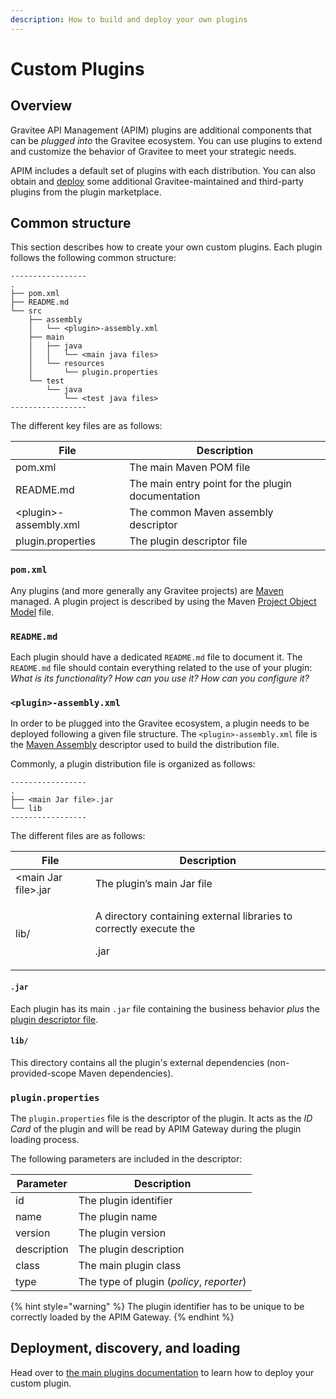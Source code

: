 ```yaml
---
description: How to build and deploy your own plugins
---
```


# Custom Plugins

## Overview

Gravitee API Management (APIM) plugins are additional components that can be _plugged into_ the Gravitee ecosystem. You can use plugins to extend and customize the behavior of Gravitee to meet your strategic needs.

APIM includes a default set of plugins with each distribution. You can also obtain and [deploy](dev-guide-plugins.md#deployment) some additional Gravitee-maintained and third-party plugins from the plugin marketplace.

## Common structure

This section describes how to create your own custom plugins. Each plugin follows the following common structure:

```
-----------------
.
├── pom.xml
├── README.md
└── src
    ├── assembly
    │   └── <plugin>-assembly.xml
    ├── main
    │   ├── java
    │   │   └── <main java files>
    │   └── resources
    │       └── plugin.properties
    └── test
        └── java
            └── <test java files>
-----------------
```

The different key files are as follows:

| File                   | Description                                       |
| ---------------------- | ------------------------------------------------- |
| pom.xml                | The main Maven POM file                           |
| README.md              | The main entry point for the plugin documentation |
| \<plugin>-assembly.xml | The common Maven assembly descriptor              |
| plugin.properties      | The plugin descriptor file                        |

### `pom.xml`

Any plugins (and more generally any Gravitee projects) are [Maven](https://maven.apache.org/) managed. A plugin project is described by using the Maven [Project Object Model](https://maven.apache.org/pom.html) file.

### `README.md`

Each plugin should have a dedicated `README.md` file to document it. The `README.md` file should contain everything related to the use of your plugin: _What is its functionality? How can you use it? How can you configure it?_

### `<plugin>-assembly.xml`

In order to be plugged into the Gravitee ecosystem, a plugin needs to be deployed following a given file structure. The `<plugin>-assembly.xml` file is the [Maven Assembly](http://maven.apache.org/plugins/maven-assembly-plugin/) descriptor used to build the distribution file.

Commonly, a plugin distribution file is organized as follows:

```
-----------------
.
├── <main Jar file>.jar
└── lib
-----------------
```

The different files are as follows:

| File                 | Description                                                                          |
| -------------------- | ------------------------------------------------------------------------------------ |
| \<main Jar file>.jar | The plugin’s main Jar file                                                           |
| lib/                 | <p>A directory containing external libraries to correctly execute the</p><p>.jar</p> |

#### **`.jar`**

Each plugin has its main `.jar` file containing the business behavior _plus_ the[ plugin descriptor file](dev-guide-plugins.md#plugin.properties).

#### **`lib/`**

This directory contains all the plugin's external dependencies (non-provided-scope Maven dependencies).

### `plugin.properties`

The `plugin.properties` file is the descriptor of the plugin. It acts as the _ID Card_ of the plugin and will be read by APIM Gateway during the plugin loading process.

The following parameters are included in the descriptor:

| Parameter   | Description                               |
| ----------- | ----------------------------------------- |
| id          | The plugin identifier                     |
| name        | The plugin name                           |
| version     | The plugin version                        |
| description | The plugin description                    |
| class       | The main plugin class                     |
| type        | The type of plugin (_policy_, _reporter_) |

{% hint style="warning" %}
The plugin identifier has to be unique to be correctly loaded by the APIM Gateway.
{% endhint %}

## Deployment, discovery, and loading

Head over to [the main plugins documentation](../../overview/plugins.md#deployment) to learn how to deploy your custom plugin.
